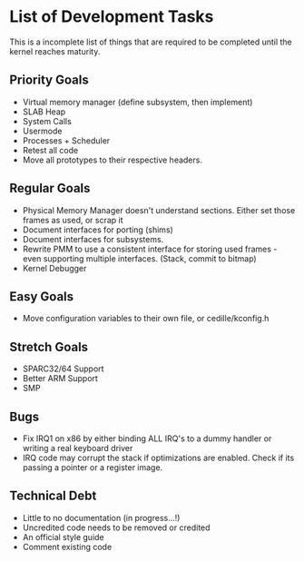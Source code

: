List of Development Tasks
===================
This is a incomplete list of things that are required to be completed until the kernel reaches maturity.

Priority Goals
--------------------
* Virtual memory manager (define subsystem, then implement)
* SLAB Heap
* System Calls
* Usermode
* Processes + Scheduler
* Retest all code
* Move all prototypes to their respective headers.

Regular Goals
--------------------
* Physical Memory Manager doesn't understand sections. Either set those frames as used, or scrap it
* Document interfaces for porting (shims)
* Document interfaces for subsystems.
* Rewrite PMM to use a consistent interface for storing used frames - even supporting multiple interfaces. (Stack, commit to bitmap)
* Kernel Debugger

Easy Goals
--------------------
* Move configuration variables to their own file, or cedille/kconfig.h

Stretch Goals
--------------------
* SPARC32/64 Support
* Better ARM Support
* SMP

Bugs
--------------------
* Fix IRQ1 on x86 by either binding ALL IRQ's to a dummy handler or writing a real keyboard driver
* IRQ code may corrupt the stack if optimizations are enabled. Check if its passing a pointer or a register image.

Technical Debt
--------------------
* Little to no documentation (in progress...!)
* Uncredited code needs to be removed or credited
* An official style guide
* Comment existing code

